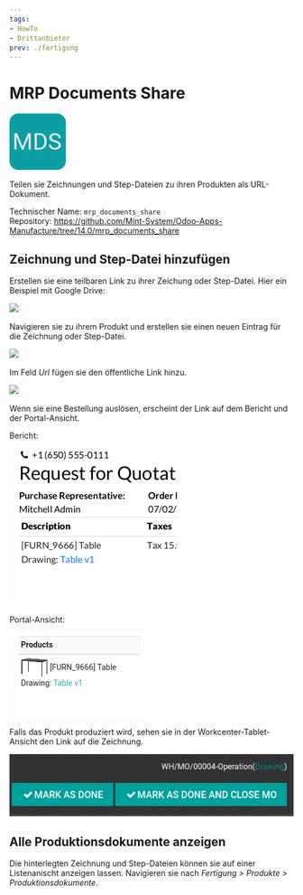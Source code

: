 ```yaml
---
tags:
- HowTo
- Drittanbieter
prev: ./fertigung
---
```

# MRP Documents Share
![](assets/icon_odoo_mrp_documents_share.png)

Teilen sie Zeichnungen und Step-Dateien zu ihren Produkten als URL-Dokument.

Technischer Name: `mrp_documents_share`\
Repository: <https://github.com/Mint-System/Odoo-Apps-Manufacture/tree/14.0/mrp_documents_share>

## Zeichnung und Step-Datei hinzufügen

Erstellen sie eine teilbaren Link zu ihrer Zeichung oder Step-Datei. Hier ein Beispiel mit Google Drive:

![](assets/Google%20Drive%20öffentlicher%20Link.png)

Navigieren sie zu ihrem Produkt und erstellen sie einen neuen Eintrag für die Zeichnung oder Step-Datei.

![](assets/MRP%20Documents%20Share%20Zeichnung%20hinzufügen.png)

Im Feld *Url* fügen sie den öffentliche Link hinzu.

![](assets/MRP%20Documents%20Share%20Url%20hinzufügen.png)

Wenn sie eine Bestellung auslösen, erscheint der Link auf dem Bericht und der Portal-Ansicht.

Bericht:

![](assets/MRP%20Documents%20Share%20Bestellung.png)

Portal-Ansicht:

![](assets/MRP%20Documents%20Share%20Portal%20Ansicht.png)

Falls das Produkt produziert wird, sehen sie in der Workcenter-Tablet-Ansicht den Link auf die Zeichnung.

![](assets/MRP%20Documents%20Share%20Operation%20Drawing%20Link.png)

## Alle Produktionsdokumente anzeigen

Die hinterlegten Zeichnung und Step-Dateien können sie auf einer Listenanischt anzeigen lassen. Navigieren sie nach *Fertigung > Produkte > Produktionsdokumente*.

